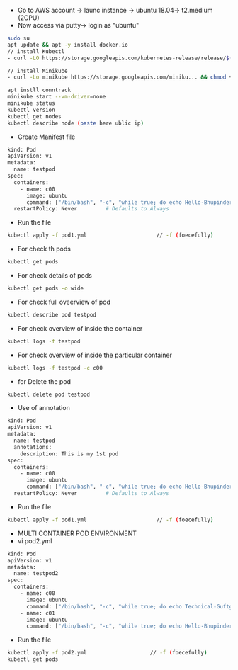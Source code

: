 - Go to AWS account -> launc instance -> ubuntu 18.04-> t2.medium (2CPU)
- Now access via putty-> login as "ubuntu"
```bash
sudo su
apt update && apt -y install docker.io
// install Kubectl
- curl -LO https://storage.googleapis.com/kubernetes-release/release/$(curl -s https://storage.googleapis.com/kubernetes-release/release/stable.txt)/bin/linux/amd64/kubectl && chmod +x ./kubectl && sudo mv ./kubectl /usr/local/bin/kubectl

// install Minikube
- curl -Lo minikube https://storage.googleapis.com/miniku... && chmod +x minikube && sudo mv minikube /usr/local/bin/

apt instll conntrack
minikube start --vm-driver=none
minikube status
kubectl version
kubectl get nodes
kubectl describe node (paste here ublic ip)
```

- Create Manifest file
```bash
kind: Pod                              
apiVersion: v1                     
metadata:                           
  name: testpod                  
spec:                                    
  containers:                      
    - name: c00                     
      image: ubuntu              
      command: ["/bin/bash", "-c", "while true; do echo Hello-Bhupinder; sleep 5 ; done"]
  restartPolicy: Never         # Defaults to Always

```
- Run the file
```bash
kubectl apply -f pod1.yml                      // -f (foecefully)
```

- For check th pods
```bash
kubectl get pods
```

 - For check details of pods
```bash
kubectl get pods -o wide
```

- For check full oveerview of pod
```bash
kubectl describe pod testpod
```


- For check overview of inside the container
```bash
kubectl logs -f testpod
```

- For check overview of inside the particular container
```bash
kubectl logs -f testpod -c c00
```

- for Delete the pod
```bash
kubectl delete pod testpod
```



- Use of annotation
```bash
kind: Pod                              
apiVersion: v1                     
metadata:                           
  name: testpod
  annotations:
    description: This is my 1st pod              
spec:                                    
  containers:                      
    - name: c00                     
      image: ubuntu              
      command: ["/bin/bash", "-c", "while true; do echo Hello-Bhupinder; sleep 5 ; done"]
  restartPolicy: Never         # Defaults to Always
```
- Run the file
```bash
kubectl apply -f pod1.yml                      // -f (foecefully)
```




- MULTI CONTAINER POD ENVIRONMENT
- vi pod2.yml
```bash
kind: Pod
apiVersion: v1
metadata:
  name: testpod2
spec:
  containers:
    - name: c00
      image: ubuntu
      command: ["/bin/bash", "-c", "while true; do echo Technical-Guftgu; sleep 5 ; done"]
    - name: c01
      image: ubuntu
      command: ["/bin/bash", "-c", "while true; do echo Hello-Bhupinder; sleep 5 ; done"]
```
- Run the file
```bash
kubectl apply -f pod2.yml                    // -f (foecefully)
kubectl get pods
```















